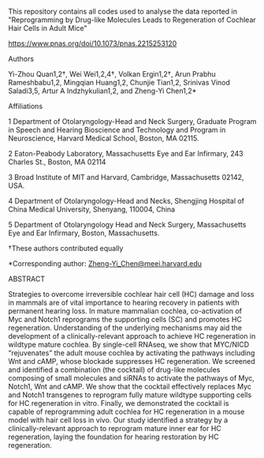 This repository contains all codes used to analyse the data reported in "Reprogramming by Drug-like Molecules Leads to Regeneration of Cochlear Hair Cells in Adult Mice" 

https://www.pnas.org/doi/10.1073/pnas.2215253120

Authors 

Yi-Zhou Quan1,2†, Wei Wei1,2,4†, Volkan Ergin1,2†, Arun Prabhu Rameshbabu1,2, Mingqian Huang1,2, Chunjie Tian1,2, Srinivas Vinod Saladi3,5, Artur A Indzhykulian1,2, and Zheng-Yi Chen1,2*

Affiliations 

1 Department of Otolaryngology-Head and Neck Surgery, Graduate Program in Speech and Hearing Bioscience and Technology and Program in Neuroscience,
Harvard Medical School, Boston, MA 02115.

2 Eaton-Peabody Laboratory, Massachusetts Eye and Ear Infirmary, 243 Charles St., Boston, MA 02114

3 Broad Institute of MIT and Harvard, Cambridge, Massachusetts 02142, USA.

4 Department of Otolaryngology-Head and Necks, Shengjing Hospital of China Medical University, Shenyang, 110004, China

5 Department of Otolaryngology Head and Neck Surgery, Massachusetts Eye and Ear Infirmary, Boston, Massachusetts.

†These authors contributed equally

*Corresponding author: Zheng-Yi_Chen@meei.harvard.edu 

ABSTRACT

Strategies to overcome irreversible cochlear hair cell (HC) damage and loss in mammals are of vital importance to hearing recovery in patients with permanent hearing loss. In mature mammalian cochlea, co-activation of Myc and Notch1 reprograms the supporting cells (SC) and promotes HC regeneration. Understanding of the underlying mechanisms may aid the development of a clinically-relevant approach to achieve HC regeneration in wildtype mature cochlea. By single-cell RNAseq, we show that MYC/NICD “rejuvenates” the adult mouse cochlea by activating the pathways including Wnt and cAMP, whose blockade suppresses HC regeneration. We screened and identified a combination (the cocktail) of drug-like molecules composing of small molecules and siRNAs to activate the pathways of Myc, Notch1, Wnt and cAMP. We show that the cocktail effectively replaces Myc and Notch1 transgenes to reprogram fully mature wildtype supporting cells for HC regeneration in vitro. Finally, we demonstrated the cocktail is capable of reprogramming adult cochlea for HC regeneration in a mouse model with hair cell loss in vivo. Our study identified a strategy by a clinically-relevant approach to reprogram mature inner ear for HC regeneration, laying the foundation for hearing restoration by HC regeneration. 

